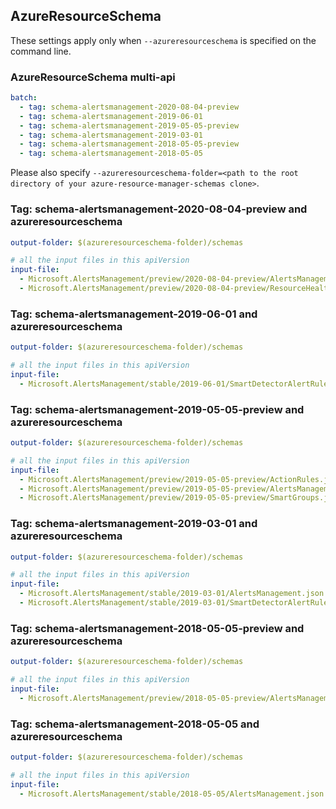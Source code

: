 ## AzureResourceSchema

These settings apply only when `--azureresourceschema` is specified on the command line.

### AzureResourceSchema multi-api

``` yaml $(azureresourceschema) && $(multiapi)
batch:
  - tag: schema-alertsmanagement-2020-08-04-preview
  - tag: schema-alertsmanagement-2019-06-01
  - tag: schema-alertsmanagement-2019-05-05-preview
  - tag: schema-alertsmanagement-2019-03-01
  - tag: schema-alertsmanagement-2018-05-05-preview
  - tag: schema-alertsmanagement-2018-05-05

```

Please also specify `--azureresourceschema-folder=<path to the root directory of your azure-resource-manager-schemas clone>`.

### Tag: schema-alertsmanagement-2020-08-04-preview and azureresourceschema

``` yaml $(tag) == 'schema-alertsmanagement-2020-08-04-preview' && $(azureresourceschema)
output-folder: $(azureresourceschema-folder)/schemas

# all the input files in this apiVersion
input-file:
  - Microsoft.AlertsManagement/preview/2020-08-04-preview/AlertsManagement.json
  - Microsoft.AlertsManagement/preview/2020-08-04-preview/ResourceHealthAlertRules.json

```

### Tag: schema-alertsmanagement-2019-06-01 and azureresourceschema

``` yaml $(tag) == 'schema-alertsmanagement-2019-06-01' && $(azureresourceschema)
output-folder: $(azureresourceschema-folder)/schemas

# all the input files in this apiVersion
input-file:
  - Microsoft.AlertsManagement/stable/2019-06-01/SmartDetectorAlertRulesApi.json

```

### Tag: schema-alertsmanagement-2019-05-05-preview and azureresourceschema

``` yaml $(tag) == 'schema-alertsmanagement-2019-05-05-preview' && $(azureresourceschema)
output-folder: $(azureresourceschema-folder)/schemas

# all the input files in this apiVersion
input-file:
  - Microsoft.AlertsManagement/preview/2019-05-05-preview/ActionRules.json
  - Microsoft.AlertsManagement/preview/2019-05-05-preview/AlertsManagement.json
  - Microsoft.AlertsManagement/preview/2019-05-05-preview/SmartGroups.json

```

### Tag: schema-alertsmanagement-2019-03-01 and azureresourceschema

``` yaml $(tag) == 'schema-alertsmanagement-2019-03-01' && $(azureresourceschema)
output-folder: $(azureresourceschema-folder)/schemas

# all the input files in this apiVersion
input-file:
  - Microsoft.AlertsManagement/stable/2019-03-01/AlertsManagement.json
  - Microsoft.AlertsManagement/stable/2019-03-01/SmartDetectorAlertRulesApi.json

```

### Tag: schema-alertsmanagement-2018-05-05-preview and azureresourceschema

``` yaml $(tag) == 'schema-alertsmanagement-2018-05-05-preview' && $(azureresourceschema)
output-folder: $(azureresourceschema-folder)/schemas

# all the input files in this apiVersion
input-file:
  - Microsoft.AlertsManagement/preview/2018-05-05-preview/AlertsManagement.json

```

### Tag: schema-alertsmanagement-2018-05-05 and azureresourceschema

``` yaml $(tag) == 'schema-alertsmanagement-2018-05-05' && $(azureresourceschema)
output-folder: $(azureresourceschema-folder)/schemas

# all the input files in this apiVersion
input-file:
  - Microsoft.AlertsManagement/stable/2018-05-05/AlertsManagement.json

```
